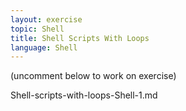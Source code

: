 ```yaml
---
layout: exercise
topic: Shell
title: Shell Scripts With Loops
language: Shell
---
```


(uncomment below to work on exercise)

<!--

## Question 1

Write a bash script that has a double `for` loop (one loop inside the other)
Where the output is:

```
1 A
1 B
1 C
2 A
2 B
2 C
3 A
3 B
3 C
4 A
4 B
4 C
5 A
5 B
5 C
```
--> 

Shell-scripts-with-loops-Shell-1.md